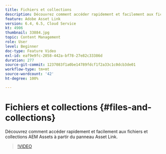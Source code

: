 ```yaml
---
title: Fichiers et collections
description: Découvrez comment accéder rapidement et facilement aux fichiers et collections AEM Assets à partir du panneau Asset Link.
feature: Adobe Asset Link
version: 6.4, 6.5, Cloud Service
kt: 4906
thumbnail: 33884.jpg
topic: Content Management
role: User
level: Beginner
doc-type: Feature Video
exl-id: eaf9e9fc-2058-442a-bf78-27e82c33386d
duration: 277
source-git-commit: 1237083f1a0be14789fdcf1f2a33c1c0dcb3de01
workflow-type: tm+mt
source-wordcount: '42'
ht-degree: 100%

---
```


# Fichiers et collections {#files-and-collections}

Découvrez comment accéder rapidement et facilement aux fichiers et collections AEM Assets à partir du panneau Asset Link.

>[!VIDEO](https://video.tv.adobe.com/v/33884?quality=12&learn=on)

